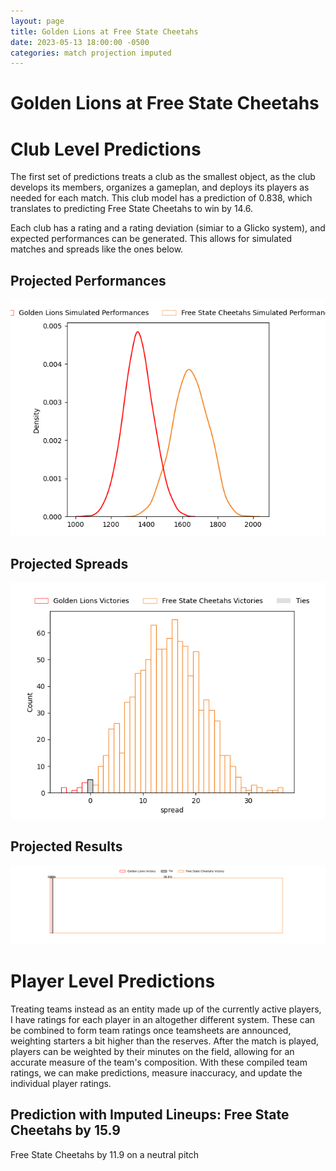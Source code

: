```yaml
---  
layout: page  
title: Golden Lions at Free State Cheetahs  
date: 2023-05-13 18:00:00 -0500  
categories: match projection imputed  
---
```

# Golden Lions at Free State Cheetahs

# Club Level Predictions


The first set of predictions treats a club as the smallest object, as the club develops its members, organizes a gameplan, and deploys its players as needed for each match. This club model has a prediction of 0.838, which translates to predicting Free State Cheetahs to win by 14.6.

Each club has a rating and a rating deviation (simiar to a Glicko system), and expected performances can be generated. This allows for simulated matches and spreads like the ones below.
## Projected Performances


![Projected Performances](plots/performances_2023-05-13-FreeStateCheetahs-GoldenLions.png)
## Projected Spreads


![Projected Spreads](plots/spreads_2023-05-13-FreeStateCheetahs-GoldenLions.png)
## Projected Results


![Projected Results](plots/resultbar_2023-05-13-FreeStateCheetahs-GoldenLions.png)
# Player Level Predictions


Treating teams instead as an entity made up of the currently active players, I have ratings for each player in an altogether different system. These can be combined to form team ratings once teamsheets are announced, weighting starters a bit higher than the reserves. After the match is played, players can be weighted by their minutes on the field, allowing for an accurate measure of the team's composition. With these compiled team ratings, we can make predictions, measure inaccuracy, and update the individual player ratings.
## Prediction with Imputed Lineups: Free State Cheetahs by 15.9


Free State Cheetahs by 11.9 on a neutral pitch

